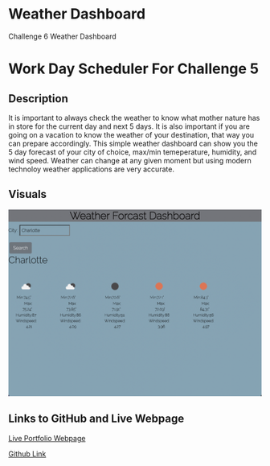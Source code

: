 # Weather Dashboard
Challenge 6 Weather Dashboard 
# Work Day Scheduler For Challenge 5 


## Description 

It is important to always check the weather to know what mother 
nature has in store for the current day and next 5 days. It is also important 
if you are going on a vacation to know the weather of your destination, that way
you can prepare accordingly. This simple weather dashboard can 
show you the 5 day forecast of your city of choice, max/min temeperature,
humidity, and wind speed. Weather can change at any given moment but 
using modern technoloy weather applications are very accurate. 

## Visuals

![The Weather Dashboard Displays the 5 Day Forcast-Humidity-Wing-& Max/Min Temperature".](/weather.png)


## Links to GitHub and Live Webpage 
[Live Portfolio Webpage](https://ajenkinsynwa.github.io/weatherdashboard/)

[Github Link](https://github.com/ajenkinsynwa/weatherdashboard)
